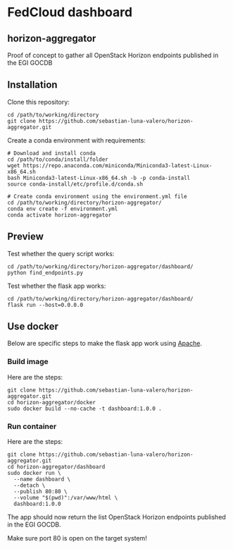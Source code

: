 # FedCloud dashboard

## horizon-aggregator
Proof of concept to gather all OpenStack Horizon endpoints published in the EGI GOCDB

## Installation

Clone this repository:
```
cd /path/to/working/directory
git clone https://github.com/sebastian-luna-valero/horizon-aggregator.git
```

Create a conda environment with requirements:
```
# Download and install conda
cd /path/to/conda/install/folder
wget https://repo.anaconda.com/miniconda/Miniconda3-latest-Linux-x86_64.sh
bash Miniconda3-latest-Linux-x86_64.sh -b -p conda-install
source conda-install/etc/profile.d/conda.sh

# Create conda environment using the environment.yml file
cd /path/to/working/directory/horizon-aggregator/
conda env create -f environment.yml
conda activate horizon-aggregator
```

## Preview
Test whether the query script works:
```
cd /path/to/working/directory/horizon-aggregator/dashboard/
python find_endpoints.py
```

Test whether the flask app works:
```
cd /path/to/working/directory/horizon-aggregator/dashboard/
flask run --host=0.0.0.0
```

## Use docker

Below are specific steps to make the flask app work using [Apache](https://hub.docker.com/r/ubuntu/apache2).

### Build image

Here are the steps:
```
git clone https://github.com/sebastian-luna-valero/horizon-aggregator.git
cd horizon-aggregator/docker
sudo docker build --no-cache -t dashboard:1.0.0 .
```

### Run container

Here are the steps:
```
git clone https://github.com/sebastian-luna-valero/horizon-aggregator.git
cd horizon-aggregator/dashboard
sudo docker run \
  --name dashboard \
  --detach \
  --publish 80:80 \
  --volume "$(pwd)":/var/www/html \
  dashboard:1.0.0
```

The app should now return the list OpenStack Horizon endpoints published in the EGI GOCDB.

Make sure port 80 is open on the target system!
